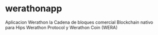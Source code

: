 # werathonapp
Aplicacion Werathon la Cadena de bloques comercial Blockchain nativo para Hips Werathon Protocol y Werathon Coin (WERA)
